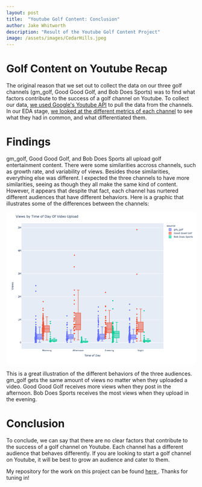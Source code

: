 ```yaml
---
layout: post
title:  "Youtube Golf Content: Conclusion"
author: Jake Whitworth
description: "Result of the Youtube Golf Content Project"
image: /assets/images/CedarHills.jpeg
---
```


# Golf Content on Youtube Recap

The original reason that we set out to collect the data on our three golf channels (gm_golf, Good Good Golf, and Bob Does Sports) was to find what factors contribute to the success of a golf channel on Youtube. To collect our data, <a href="https://jdubindaclub.github.io/my386blog/2023/03/14/golf.html"> we used Google's Youtube API</a> to pull the data from the channels. In our EDA stage, <a href="https://jdubindaclub.github.io/my386blog/2023/03/30/eda.html"> we looked at the different metrics of each channel</a> to see what they had in common, and what differentiated them.

# Findings

gm_golf, Good Good Golf, and Bob Does Sports all upload golf entertainment content. There were some similarities accross channels, such as growth rate, and variability of views. Besides those similarities, everything else was different. I expected the three channels to have more similarities, seeing as though they all make the same kind of content. However, it appears that despite that fact, each channel has nurtered different audiences that have different behaviors. Here is a graphic that illustrates some of the differences between the channels:

![Figure](https://raw.githubusercontent.com/jdubindaclub/my386blog/main/assets/images/views_by_time_of_day.png)

This is a great illustration of the different behaviors of the three audiences. gm_golf gets the same amount of views no matter when they uploaded a video. Good Good Golf receives more views when they post in the afternoon. Bob Does Sports receives the most views when they upload in the evening. 

# Conclusion

To conclude, we can say that there are no clear factors that contribute to the success of a golf channel on Youtube. Each channel has a different audience that behaves differently. If you are looking to start a golf channel on Youtube, it will be best to grow an audience and cater to them.

My repository for the work on this project can be found <a href="https://github.com/jdubindaclub/YoutubeProject"> here </a>. Thanks for tuning in!





